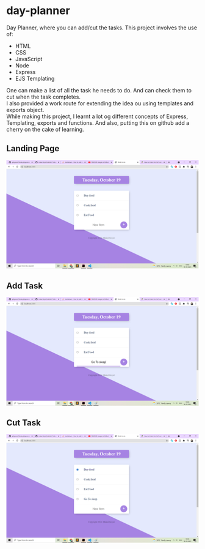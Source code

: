 # day-planner

Day Planner, where you can add/cut the tasks.
This project involves the use of:
*  HTML
*  CSS
*  JavaScript
*  Node
*  Express
*  EJS Templating

One can make a list of all the task he needs to do. And can check them to cut when the task completes.  
I also provided a work route for extending the idea ou using templates and exports object.  
While making this project, I learnt a lot og different concepts of Express, Templating, exports and functions. And also, putting this on github add a cherry on the cake of learning.

## Landing Page
![Landing Page](https://github.com/mukul-byte/todolist/blob/master/images/landingPage.png)
## Add Task
![Add Task](https://github.com/mukul-byte/todolist/blob/master/images/addItem.png)
## Cut Task
![Cut Task](https://github.com/mukul-byte/todolist/blob/master/images/cutTask.png)

